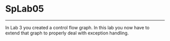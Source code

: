# SpLab05

---

In Lab 3 you created a control flow graph. In this lab you now have to extend that graph to properly deal with exception handling.
